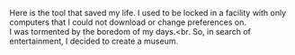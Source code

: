 Here is the tool that saved my life.
I used to be locked in a facility with only computers that I could not download or change preferences on.<br> 
I was tormented by the boredom of my days.<br.
So, in search of entertainment, I decided to create a museum.
